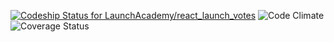 [ ![Codeship Status for LaunchAcademy/react_launch_votes](https://codeship.com/projects/e877c530-cbc8-0134-43ef-021bb1a52c15/status?branch=master)](https://codeship.com/projects/200022)
![Code Climate](https://codeclimate.com/github/LaunchAcademy/react_launch_votes.png)
![Coverage Status](https://coveralls.io/repos/LaunchACademy/react_launch_votes/badge.png)
